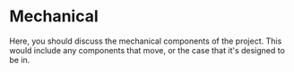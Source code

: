 # Mechanical

Here, you should discuss the mechanical components of the project. This would
include any components that move, or the case that it's designed to be in.